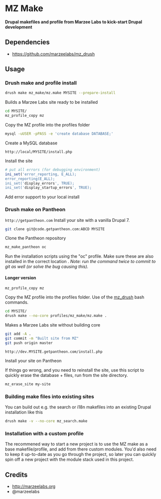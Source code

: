 # MZ Make
**Drupal makefiles and profile from Marzee Labs to kick-start Drupal development**

## Dependencies

* https://github.com/marzeelabs/mz_drush

## Usage

### Drush make and profile install

```sh
drush make mz_make/mz.make MYSITE --prepare-install
```
Builds a Marzee Labs site ready to be installed

```sh
cd MYSITE/
mz_profile_copy mz
```
Copy the MZ profile into the profiles folder

```sh
mysql -uUSER -pPASS -e 'create database DATABASE;'
```
Create a MySQL database

```
http://local/MYSITE/install.php
```
Install the site

```php
# put all errors (for debugging environment)
ini_set('error_reporting, E_ALL);
error_reporting(E_ALL);
ini_set('display_errors', TRUE);
ini_set('display_startup_errors', TRUE);
```
Add error support to your local install


### Drush make on Pantheon

`http://getpantheon.com`
Install your site with a vanilla Drupal 7.

```sh
git clone git@code.getpantheon.com:ABCD MYSITE
```
Clone the Pantheon repository

```sh
mz_make_pantheon oc
```
Run the installation scripts using the "oc" profile. Make sure these are also installed in the correct location . *Note: run the command twice to commit to git as well (or solve the bug causing this).*

#### Longer version

```sh
mz_profile_copy mz
```
Copy the MZ profile into the profiles folder. Use of the [mz_drush](github.com/marzeelabs/mz_drush) bash commands.

```sh
cd MYSITE/
drush make --no-core profiles/mz_make/mz.make .
```
Makes a Marzee Labs site without building core

```sh
git add -A .
git commit -m "Built site from MZ"
git push origin master
```

```
http://dev.MYSITE.getpantheon.com/install.php
```
Install your site on Pantheon

If things go wrong, and you need to reinstall the site, use this script to quickly erase the database + files, run from the site directory.

```sh
mz_erase_site my-site
```

### Building make files into existing sites

You can build out e.g. the search or i18n makefiles into an existing Drupal installation like this

```sh
drush make -v --no-core mz_search.make
```

### Installation with a custom profile

The recommened way to start a new project is to use the MZ make as a base makefile/profile, and add from there custom modules. You'd also need to keep it up-to-date as you go through the project, so later you can quickly spin off a new project with the module stack used in this project.

<!-- ; Marzee Labs base makefile to spin off new projects
; Instructions:
;   Create a new project-specific makefile and profile and place it in your /profiles directory, e.g.
;      profiles/
;        mysite/
;          mysite.make -> include the mz makefile and put any other custom modules
;            includes[mz] = "https://raw.github.com/marzeelabs/mz_make/master/mz.make?login=marzeelabs&token=9427c4724aaf8c0c27367d0b4a6c8094"
;          mysite.profile
;          mysite.install -> create your mysite_install() hook and link back to mz_install()
;          mysite.info -> copy here modules to install from mz.info and other *.info files
; Then run drush make and install! -->


## Credits

* http://marzeelabs.org
* @marzeelabs
